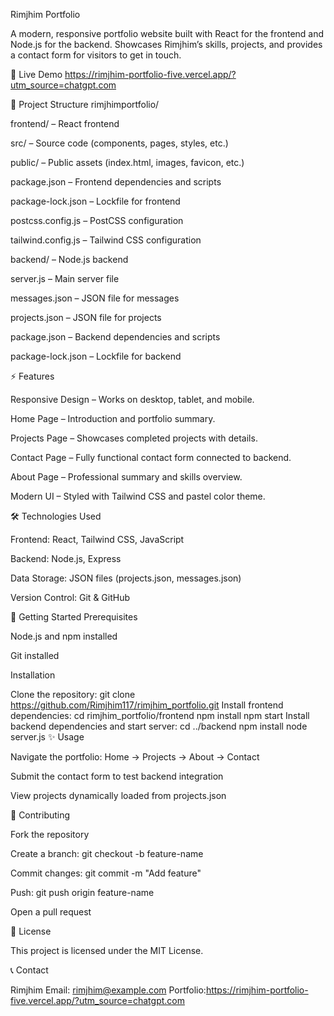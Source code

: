Rimjhim Portfolio

A modern, responsive portfolio website built with React for the frontend and Node.js for the backend. Showcases Rimjhim’s skills, projects, and provides a contact form for visitors to get in touch.

🔗 Live Demo
https://rimjhim-portfolio-five.vercel.app/?utm_source=chatgpt.com


📁 Project Structure
rimjhimportfolio/

frontend/ – React frontend

src/ – Source code (components, pages, styles, etc.)

public/ – Public assets (index.html, images, favicon, etc.)

package.json – Frontend dependencies and scripts

package-lock.json – Lockfile for frontend

postcss.config.js – PostCSS configuration

tailwind.config.js – Tailwind CSS configuration

backend/ – Node.js backend

server.js – Main server file

messages.json – JSON file for messages

projects.json – JSON file for projects

package.json – Backend dependencies and scripts

package-lock.json – Lockfile for backend

⚡ Features

Responsive Design – Works on desktop, tablet, and mobile.

Home Page – Introduction and portfolio summary.

Projects Page – Showcases completed projects with details.

Contact Page – Fully functional contact form connected to backend.

About Page – Professional summary and skills overview.

Modern UI – Styled with Tailwind CSS and pastel color theme.

🛠 Technologies Used

Frontend: React, Tailwind CSS, JavaScript

Backend: Node.js, Express

Data Storage: JSON files (projects.json, messages.json)

Version Control: Git & GitHub

🚀 Getting Started
Prerequisites

Node.js and npm installed

Git installed

Installation

Clone the repository:
git clone https://github.com/Rimjhim117/rimjhim_portfolio.git
Install frontend dependencies:
cd rimjhim_portfolio/frontend
npm install
npm start
Install backend dependencies and start server:
cd ../backend
npm install
node server.js
✨ Usage

Navigate the portfolio: Home → Projects → About → Contact

Submit the contact form to test backend integration

View projects dynamically loaded from projects.json

📌 Contributing

Fork the repository

Create a branch: git checkout -b feature-name

Commit changes: git commit -m "Add feature"

Push: git push origin feature-name

Open a pull request

📄 License

This project is licensed under the MIT License.

📞 Contact

Rimjhim
Email: rimjhim@example.com
Portfolio:https://rimjhim-portfolio-five.vercel.app/?utm_source=chatgpt.com

